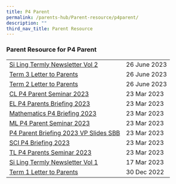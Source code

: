 ```yaml
---
title: P4 Parent
permalink: /parents-hub/Parent-resource/p4parent/
description: ""
third_nav_title: Parent Resource
---
```

### Parent Resource for P4 Parent

|  |  |
|---|---|
|[Si Ling Termly Newsletter Vol 2](/files/Parent_Hub/Parent_Resource/term%203%202023%20slps%20newsletter.pdf)|26 June 2023
|[Term 3 Letter to Parents](/files/Parent_Hub/Parent_Resource/2023%20term%203%20coe%20letter.pdf)|26 June 2023
|[Term 2 Letter to Parents](/files/Parent_Hub/Parent_Resource/2023%20term%202%20%20letter.pdf)| 26 June 2023 
| [CL P4 Parent Seminar 2023 ](/files/Parent_Hub/2023_P4/cl_p4_parent_seminar_2023.pdf) | 23 Mar 2023 |
| [EL P4 Parents Briefing 2023 ](/files/Parent_Hub/2023_P4/el_p4_parents_briefing_2023.pdf) | 23 Mar 2023 |
| [Mathematics P4 Briefing 2023 ](/files/Parent_Hub/2023_P4/mathematics_p4_briefing_2023.pdf) | 23 Mar 2023 |
| [ML P4 Parent Seminar 2023 ](/files/Parent_Hub/2023_P4/ml_p4_parent_seminar_2023.pdf) | 23 Mar 2023 |
| [P4 Parent Briefing 2023 VP Slides SBB ](/files/Parent_Hub/2023_P4/p4_parent_briefing_2023_vpslides_sbb.pdf) | 23 Mar 2023 |
| [SCI P4 Briefing 2023 ](/files/Parent_Hub/2023_P4/sci_p4_parent_briefing_2023.pdf) | 23 Mar 2023 |
| [TL P4 Parents Seminar 2023 ](/files/Parent_Hub/2023_P4/tl_p4_parents_seminar_2023.pdf) | 23 Mar 2023 |
| [Si Ling Termly Newsletter Vol 1](/files/Parent_Hub/Parent_Resource/Si_Ling_Termly_Newsletter_Volume_1.pdf) |17 Mar 2023 |
| [Term 1 Letter to Parents](/files/Parent_Hub/2023_TERM_1_COE_Website.pdf) | 30 Dec 2022 |